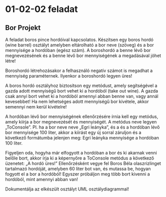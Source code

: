 # 01-02-02 feladat
## Bor Projekt 
A feladat boros pince hordóival kapcsolatos. Készítsen egy boros hordó (wine barrel) osztályt amelyben eltárolható a bor neve (szöveg) és a bor mennyisége a hordóban (egész szám). A boroshordó a benne lévő bor megnevezésének és a benne lévő bor mennyiségének a megadásával jöhet létre! 


Boroshordó létrehozásakor a felhasználó negatív számot is megadhat a mennyiség paraméternek. Ilyenkor a boroshordó legyen üres!


A boros hordó osztályhoz biztosítson egy metódust, amely segítségével a gazda adott mennyiségű bort vehet ki a hordóból (take out wine). A gazda csak annyi bort vehet ki a hordóból amennyi abban benne van, vagy annál kevesebbet! Ha nem lehetséges adott mennyiségű bor kivétele, akkor semennyi nem kerül kivételre!
 
 
A hordóban lévő bor mennyiségének ellenőrzésére írnia kell egy metódus, amely kiírja a bor megnevezését és mennyiségét. A metódus neve legyen „ToConsole”.
Pl. ha a bor neve neve „Egri leányka”, és a és a hordóban lévő bor mennyisége 100 liter, akkor a kiírást egy új sorral záruljon és a következő formátumba jelenjen meg:
Egri leányka mennyisége a hordóban 100 liter.


Figyeljen oda, hogyha már elfogyott a hordóban a bor és ki akarnak venni belőle bort, akkor írja ki a képernyőre a ToConsole metódus a következő üzenetet: „A hordó üres!”
Ellenőrzésként vegye fel Boros Béla olaszrizlinget tartalmazó hordóját, amelyben 60 liter bot van, és mutassa be, hogyan fogyott el a bor a hordóból! Egyszer próbáljon meg több bort kivenni a hordóból, mint amennyi abban van!


Dokumentálja az elkészült osztályt UML osztálydiagrammal!
